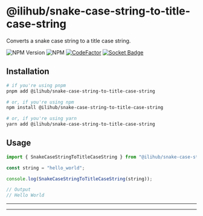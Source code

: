 # @ilihub/snake-case-string-to-title-case-string

Converts a snake case string to a title case string.

![NPM Version](https://img.shields.io/npm/v/%40ilihub%2Fsnake-case-string-to-title-case-string?color=33cd56&logo=npm)
![NPM](https://img.shields.io/npm/l/%40ilihub%2Fsnake-case-string-to-title-case-string)
[![CodeFactor](https://www.codefactor.io/repository/github/ilihub/npm/badge)](https://www.codefactor.io/repository/github/ilihub/npm)
[![Socket Badge](https://socket.dev/api/badge/npm/package/@ilihub/snake-case-string-to-title-case-string)](https://socket.dev/npm/package/@ilihub/snake-case-string-to-title-case-string)

## Installation

```bash
# if you're using pnpm
pnpm add @ilihub/snake-case-string-to-title-case-string

# or, if you're using npm
npm install @ilihub/snake-case-string-to-title-case-string

# or, if you're using yarn
yarn add @ilihub/snake-case-string-to-title-case-string
```

## Usage

```javascript
import { SnakeCaseStringToTitleCaseString } from "@ilihub/snake-case-string-to-title-case-string";

const string = "hello_world";

console.log(SnakeCaseStringToTitleCaseString(string));

// Output
// Hello World
```

---

<!-- sponsors_and_backers_section_start -->

<!-- sponsors_and_backers_section_end -->

---

